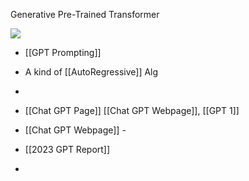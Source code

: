 Generative Pre-Trained Transformer

![](https://miro.medium.com/v2/resize:fit:700/0*3W6Cg8LnN-CA1_g5)


- [[GPT Prompting]] 

- A kind of [[AutoRegressive]] Alg
- 
- [[Chat GPT Page]] [[Chat GPT Webpage]], [[GPT 1]] 	

- [[Chat GPT Webpage]] - 
- [[2023 GPT Report]]
- 

